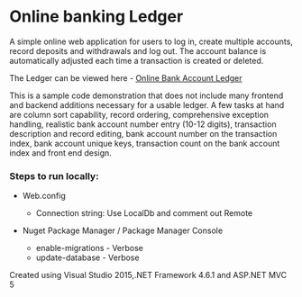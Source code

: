<h1>Online banking Ledger</h1>


<p>A simple online web application for users to log in, create multiple accounts, record deposits and withdrawals and log out. The account
balance is automatically adjusted each time a transaction is created or deleted.</p> 
 
<p>The Ledger can be viewed here - <a href="http://katefordledger.azurewebsites.net/">Online Bank Account Ledger</a></p>

<p>This is a sample code demonstration that does not include many frontend and backend additions necessary for a usable ledger. A few tasks at hand are column sort capability, record ordering, comprehensive exception handling, realistic bank account number entry (10-12 digits), transaction description and record editing, bank account number on the transaction index, bank account unique keys, transaction count on the bank account index and front end design.</p>

<h3>Steps to run locally:</h3>

 <ul>
 <li>Web.config</li>
   <ul>
    <li>Connection string: Use LocalDb and comment out Remote</li>
   </ul>
 </ul>
 
 <ul>
 <li>Nuget Package Manager / Package Manager Console</li>
   <ul>
    <li>enable-migrations - Verbose</li>
    <li>update-database - Verbose</li>
   </ul>
 </ul>
    
<p>Created using Visual Studio 2015,.NET Framework 4.6.1 and ASP.NET MVC 5</p>
